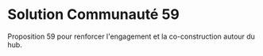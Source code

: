 # Solution Communauté 59

Proposition 59 pour renforcer l'engagement et la co-construction autour du hub.
